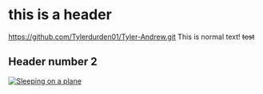 # this is a header
https://github.com/Tylerdurden01/Tyler-Andrew.git
This is normal text!
~~test~~

## Header number 2

[![Sleeping on a plane](https://i.imgur.com/c0hWS0R.gif)](http://www.google.com)


